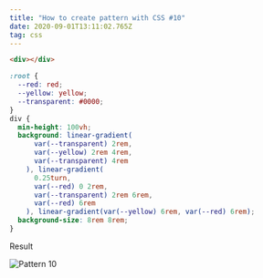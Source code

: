 ```yaml
---
title: "How to create pattern with CSS #10"
date: 2020-09-01T13:11:02.765Z
tag: css
---
```


```html
<div></div>
```

```css
:root {
  --red: red;
  --yellow: yellow;
  --transparent: #0000;
}
div {
  min-height: 100vh;
  background: linear-gradient(
      var(--transparent) 2rem,
      var(--yellow) 2rem 4rem,
      var(--transparent) 4rem
    ), linear-gradient(
      0.25turn,
      var(--red) 0 2rem,
      var(--transparent) 2rem 6rem,
      var(--red) 6rem
    ), linear-gradient(var(--yellow) 6rem, var(--red) 6rem);
  background-size: 8rem 8rem;
}
```

Result

![Pattern 10](/uploads/ptrn-10-sound.mp4_snapshot_00.20_-2020.08.12_20.34.27-.jpg)
